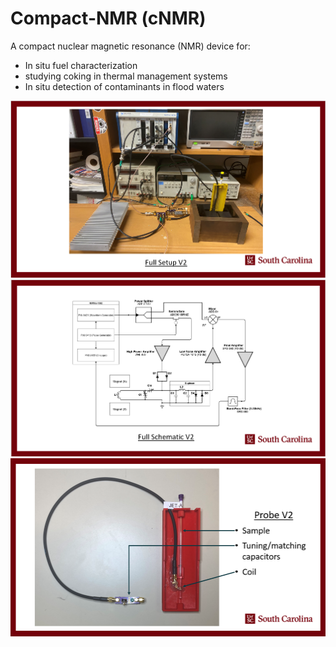 # Compact-NMR (cNMR)

A compact nuclear magnetic resonance (NMR) device for: 
* In situ fuel characterization 
* studying coking in thermal management systems
* In situ detection of contaminants in flood waters


![Image of NMR](images/NMR_Setup_V2.png)
![Image of NMR](images/NMR_Schematic_V2.png)
![Image of NMR](images/NMR_Probe_V2.png)




























